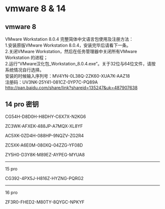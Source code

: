 # vmware 8 & 14

## vmware 8
VMware Workstation 8.0.4 完整简体中文语言包使用及注册方法：  
1.安装原版VMware Workstation 8.0.4，安装完毕后请看下一条。   
2.关闭VMware Workstation，然后在任务管理器中关闭所有VMware Workstation 的进程；  
2.运行“VMware汉化包_Workstation_8.0.4.exe”。关于32位与64位文件，请按系统情况自行选择。  
安装的时候输入序列号：MV4YN-0L38Q-2ZK60-XUA7K-AAZ18  
注册码：UV3NK-25Y41-081CZ-0YP7C-PQ89A  
http://pan.baidu.com/share/link?shareid=135247&uk=487907638  

## 14 pro 密钥

CG54H-D8D0H-H8DHY-C6X7X-N2KG6

ZC3WK-AFXEK-488JP-A7MQX-XL8YF

AC5XK-0ZD4H-088HP-9NQZV-ZG2R4

ZC5XK-A6E0M-080XQ-04ZZG-YF08D

ZY5H0-D3Y8K-M89EZ-AYPEG-MYUA8

-----------

15 pro 

CG392-4PX5J-H816Z-HYZNG-PQRG2

---

16 pro

ZF3R0-FHED2-M80TY-8QYGC-NPKYF  